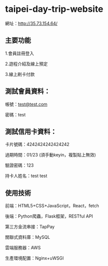 # taipei-day-trip-website

網址：http://35.73.154.64/

## 主要功能

1.會員註冊登入

2.遊程介紹及線上預定

3.線上刷卡付款


## 測試會員資料：

帳號：test@test.com

密碼：test


## 測試信用卡資料：

卡片號碼：4242424242424242

過期時間：01/23 (須手動keyin，複製貼上無效)

驗證密碼：123

持卡人姓名：test test


## 使用技術

前端：HTML5+CSS+JavaScript，React，fetch

後端：Python爬蟲，Flask框架，RESTful API

第三方金流串接：TapPay

關聯式資料庫：MySQL

雲端服務器：AWS

生產環境配置：Nginx+uWSGI
